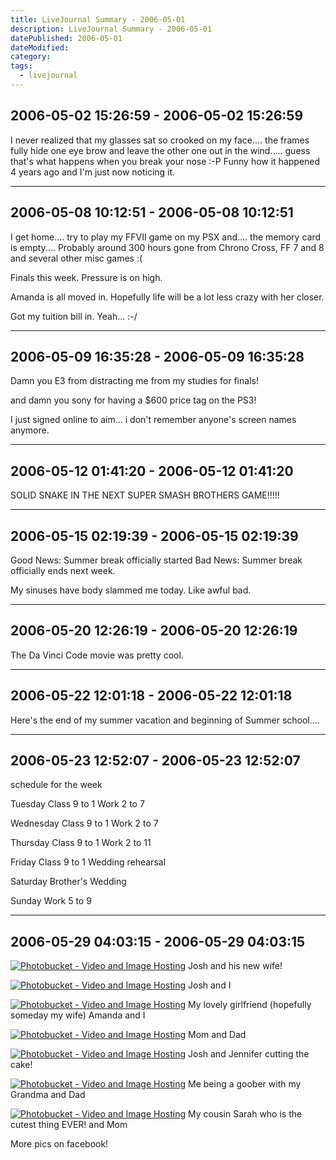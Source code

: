 ```yaml
---
title: LiveJournal Summary - 2006-05-01
description: LiveJournal Summary - 2006-05-01
datePublished: 2006-05-01
dateModified:
category:
tags:
  - livejournal
---
```


## 2006-05-02 15:26:59 - 2006-05-02 15:26:59

I never realized that my glasses sat so crooked on my face.... the frames fully hide one eye brow and leave the other one out in the wind..... guess that's what happens when you break your nose :-P Funny how it happened 4 years ago and I'm just now noticing it.

---

## 2006-05-08 10:12:51 - 2006-05-08 10:12:51

I get home.... try to play my FFVII game on my PSX and.... the memory card is empty.... Probably around 300 hours gone from Chrono Cross, FF 7 and 8 and several other misc games :(

Finals this week. Pressure is on high.

Amanda is all moved in. Hopefully life will be a lot less crazy with her closer.

Got my tuition bill in. Yeah... :-/

---

## 2006-05-09 16:35:28 - 2006-05-09 16:35:28

Damn you E3 from distracting me from my studies for finals!

and damn you sony for having a $600 price tag on the PS3!

I just signed online to aim... i don't remember anyone's screen names anymore.

---

## 2006-05-12 01:41:20 - 2006-05-12 01:41:20

SOLID SNAKE IN THE NEXT SUPER SMASH BROTHERS GAME!!!!!

---

## 2006-05-15 02:19:39 - 2006-05-15 02:19:39

Good News: Summer break officially started
Bad News: Summer break officially ends next week.

My sinuses have body slammed me today. Like awful bad.

---

## 2006-05-20 12:26:19 - 2006-05-20 12:26:19

The Da Vinci Code movie was pretty cool.

---

## 2006-05-22 12:01:18 - 2006-05-22 12:01:18

Here's the end of my summer vacation and beginning of Summer school....

---

## 2006-05-23 12:52:07 - 2006-05-23 12:52:07

schedule for the week

Tuesday
Class 9 to 1
Work 2 to 7

Wednesday
Class 9 to 1
Work 2 to 7

Thursday
Class 9 to 1
Work 2 to 11

Friday
Class 9 to 1
Wedding rehearsal

Saturday
Brother's Wedding

Sunday
Work 5 to 9

---

## 2006-05-29 04:03:15 - 2006-05-29 04:03:15

[![Photobucket - Video and Image Hosting](http://img.photobucket.com/albums/v432/shadow_x/DSC_0026.jpg)](http://photobucket.com) Josh and his new wife!

[![Photobucket - Video and Image Hosting](http://img.photobucket.com/albums/v432/shadow_x/DSC_0034.jpg)](http://photobucket.com) Josh and I

[![Photobucket - Video and Image Hosting](http://img.photobucket.com/albums/v432/shadow_x/DSC_0021.jpg)](http://photobucket.com) My lovely girlfriend (hopefully someday my wife) Amanda and I

[![Photobucket - Video and Image Hosting](http://img.photobucket.com/albums/v432/shadow_x/DSC_0023.jpg)](http://photobucket.com) Mom and Dad

[![Photobucket - Video and Image Hosting](http://img.photobucket.com/albums/v432/shadow_x/DSC_0059.jpg)](http://photobucket.com) Josh and Jennifer cutting the cake!

[![Photobucket - Video and Image Hosting](http://img.photobucket.com/albums/v432/shadow_x/DSC_0062.jpg)](http://photobucket.com) Me being a goober with my Grandma and Dad

[![Photobucket - Video and Image Hosting](http://img.photobucket.com/albums/v432/shadow_x/DSC_0076.jpg)](http://photobucket.com) My cousin Sarah who is the cutest thing EVER! and Mom

More pics on facebook!
